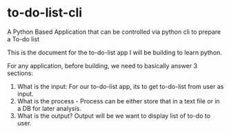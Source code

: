 # to-do-list-cli
A Python Based Application that can be controlled via python cli to prepare a To-do list

This is the document for the to-do-list app I will be building to learn python.

For any application, before building, we need to basically answer 3 sections:
1. What is the input: For our to-do-list app, its to get to-do-list from user as input.
2. What is the process - Process can be either store that in a text file or in a DB for later analysis.
3. What is the output? Output will be we want to display list of to-do to user.






